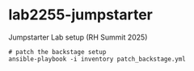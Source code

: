 # lab2255-jumpstarter
Jumpstarter Lab setup (RH Summit 2025)

```shell
# patch the backstage setup
ansible-playbook -i inventory patch_backstage.yml
```
